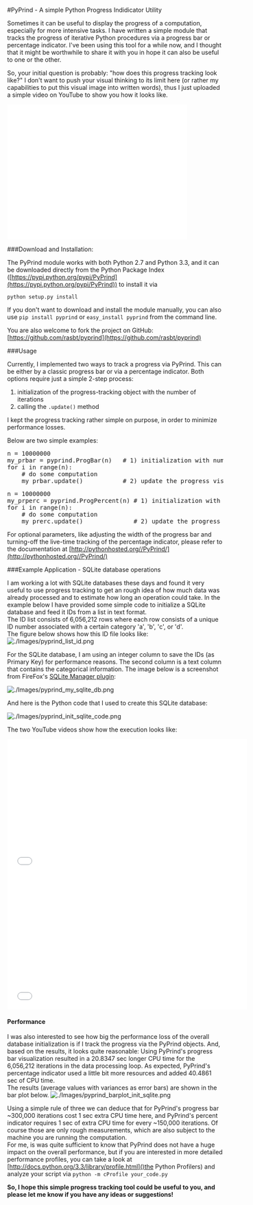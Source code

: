 #PyPrind - A simple Python Progress Indidicator Utility

Sometimes it can be useful to display the progress of a computation, especially for more intensive tasks. I have written a simple module that tracks the progress of iterative Python procedures via a progress bar or percentage indicator. I've been using this tool for a while now, and I thought that it might be worthwhile to share it with you in hope it can also be useful to one or the other.

So, your initial question is probably: "how does this progress tracking look like?"
I don't want to push your visual thinking to its limit here (or rather my capabilities to put this visual image into written words), thus I just uploaded a simple video on YouTube to show you how it looks like.  

<iframe width="420" height="315" src="//www.youtube.com/embed/GC2J0SMmiWQ" frameborder="0" allowfullscreen></iframe>


###Download and Installation:

The PyPrind module works with both Python 2.7 and Python 3.3, and it can be downloaded directly from the Python Package Index ([https://pypi.python.org/pypi/PyPrind](https://pypi.python.org/pypi/PyPrind)) to install it via

	python setup.py install
	
If you don't want to download and install the module manually, you can also use  `pip install pyprind` or `easy_install pyprind` from the command line.  

You are also welcome to fork the project on GitHub: [https://github.com/rasbt/pyprind](https://github.com/rasbt/pyprind) 

###Usage

Currently, I implemented two ways to track a progress via PyPrind. This can be either by a classic progress bar or via a percentage indicator. Both options require just a simple 2-step process:   

1) initialization of the progress-tracking object with the number of iterations  
2) calling the `.update()` method  

I kept the progress tracking rather simple on purpose, in order to minimize performance losses.

Below are two simple examples:


<pre>n = 10000000
my_prbar = pyprind.ProgBar(n)   # 1) initialization with number of iterations
for i in range(n):	
    # do some computation
    my_prbar.update()           # 2) update the progress visualization
</pre>

<pre>n = 10000000
my_prperc = pyprind.ProgPercent(n) # 1) initialization with number of iterations
for i in range(n):	
    # do some computation
    my_prerc.update()              # 2) update the progress visualization
</pre>


For optional parameters, like adjusting the width of the progress bar and turning-off the live-time tracking of the percentage indicator, please refer to the documentation at [http://pythonhosted.org//PyPrind/](http://pythonhosted.org//PyPrind/)


###Example Application - SQLite database operations

I am working a lot with SQLite databases these days and found it very useful to use progress tracking to get an rough idea of how much data was already processed and to estimate how long an operation could take.  In the example below I have provided some simple code to initialize a SQLite database and feed it IDs from a list in text format.  
The ID list consists of 6,056,212 rows where each row consists of a unique ID number associated with a certain category 'a', 'b', 'c', or 'd'.  
The figure below shows how this ID file looks like:  
![./Images/pyprind_list_id.png](./Images/pyprind_list_id.png)

For the SQLite database, I am using an integer column to save the IDs (as Primary Key) for performance reasons. The second column is a text column that contains the categorical information. The image below is a screenshot from FireFox's [SQLite Manager plugin](https://addons.mozilla.org/en-US/firefox/addon/sqlite-manager/):



![./Images/pyprind_my_sqlite_db.png](./Images/pyprind_my_sqlite_db.png)


And here is the Python code that I used to create this SQLite database:



![./Images/pyprind_init_sqlite_code.png](./Images/pyprind_init_sqlite_code.png)


The two YouTube videos show how the execution looks like:

<iframe width="560" height="315" src="//www.youtube.com/embed/EUBAYU_JczY" frameborder="0" allowfullscreen></iframe>
 
 <iframe width="560" height="315" src="//www.youtube.com/embed/f6S9fXFwTmg" frameborder="0" allowfullscreen></iframe>


#### Performance

I was also interested to see how big the performance loss of the overall database initialization is if I track the progress via the PyPrind objects. And, based on the results, it looks quite reasonable: Using PyPrind's progress bar visualization resulted in a 20.8347 sec longer CPU time for the 6,056,212 iterations in the data processing loop. As expected, PyPrind's percentage indicator used a little bit more resources and added 40.4861 sec of CPU time.  
The results (average values with variances as error bars) are shown in the bar plot below.
![./Images/pyprind_barplot_init_sqlite.png](./Images/pyprind_barplot_init_sqlite.png)

Using a simple rule of three we can deduce that for PyPrind's progress bar ~300,000 iterations cost 1 sec extra CPU time here, and PyPrind's percent indicator requires 1 sec of extra CPU time for every ~150,000 iterations.
Of course those are only rough measurements, which are also subject to the machine you are running the computation.  
For me, is was quite sufficient to know that PyPrind does not have a huge impact on the overall performance, but if you are interested in more detailed performance profiles, you can take a look at [http://docs.python.org/3.3/library/profile.html]()the Python Profilers) and analyze your script via 
`python -m cProfile your_code.py`

**So, I hope this simple progress tracking tool could be useful to you, and please let me know if you have any ideas or suggestions!**
 

